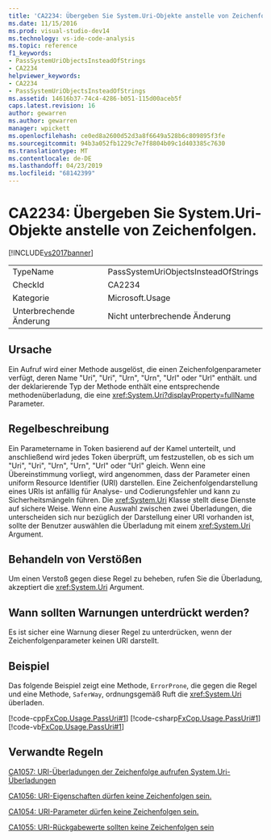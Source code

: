 ```yaml
---
title: 'CA2234: Übergeben Sie System.Uri-Objekte anstelle von Zeichenfolgen | Microsoft-Dokumentation'
ms.date: 11/15/2016
ms.prod: visual-studio-dev14
ms.technology: vs-ide-code-analysis
ms.topic: reference
f1_keywords:
- PassSystemUriObjectsInsteadOfStrings
- CA2234
helpviewer_keywords:
- CA2234
- PassSystemUriObjectsInsteadOfStrings
ms.assetid: 14616b37-74c4-4286-b051-115d00aceb5f
caps.latest.revision: 16
author: gewarren
ms.author: gewarren
manager: wpickett
ms.openlocfilehash: ce0ed8a2600d52d3a8f6649a528b6c809895f3fe
ms.sourcegitcommit: 94b3a052fb1229c7e7f8804b09c1d403385c7630
ms.translationtype: MT
ms.contentlocale: de-DE
ms.lasthandoff: 04/23/2019
ms.locfileid: "68142399"
---
```

# <a name="ca2234-pass-systemuri-objects-instead-of-strings"></a>CA2234: Übergeben Sie System.Uri-Objekte anstelle von Zeichenfolgen.
[!INCLUDE[vs2017banner](../includes/vs2017banner.md)]

|||
|-|-|
|TypeName|PassSystemUriObjectsInsteadOfStrings|
|CheckId|CA2234|
|Kategorie|Microsoft.Usage|
|Unterbrechende Änderung|Nicht unterbrechende Änderung|

## <a name="cause"></a>Ursache
 Ein Aufruf wird einer Methode ausgelöst, die einen Zeichenfolgenparameter verfügt, deren Name "Uri", "Uri", "Urn", "Urn", "Url" oder "Url" enthält. und der deklarierende Typ der Methode enthält eine entsprechende methodenüberladung, die eine <xref:System.Uri?displayProperty=fullName> Parameter.

## <a name="rule-description"></a>Regelbeschreibung
 Ein Parametername in Token basierend auf der Kamel unterteilt, und anschließend wird jedes Token überprüft, um festzustellen, ob es sich um "Uri", "Uri", "Urn", "Urn", "Url" oder "Url" gleich. Wenn eine Übereinstimmung vorliegt, wird angenommen, dass der Parameter einen uniform Resource Identifier (URI) darstellen. Eine Zeichenfolgendarstellung eines URIs ist anfällig für Analyse- und Codierungsfehler und kann zu Sicherheitsmängeln führen. Die <xref:System.Uri> Klasse stellt diese Dienste auf sichere Weise. Wenn eine Auswahl zwischen zwei Überladungen, die unterscheiden sich nur bezüglich der Darstellung einer URI vorhanden ist, sollte der Benutzer auswählen die Überladung mit einem <xref:System.Uri> Argument.

## <a name="how-to-fix-violations"></a>Behandeln von Verstößen
 Um einen Verstoß gegen diese Regel zu beheben, rufen Sie die Überladung, akzeptiert die <xref:System.Uri> Argument.

## <a name="when-to-suppress-warnings"></a>Wann sollten Warnungen unterdrückt werden?
 Es ist sicher eine Warnung dieser Regel zu unterdrücken, wenn der Zeichenfolgenparameter keinen URI darstellt.

## <a name="example"></a>Beispiel
 Das folgende Beispiel zeigt eine Methode, `ErrorProne`, die gegen die Regel und eine Methode, `SaferWay`, ordnungsgemäß Ruft die <xref:System.Uri> überladen.

 [!code-cpp[FxCop.Usage.PassUri#1](../snippets/cpp/VS_Snippets_CodeAnalysis/FxCop.Usage.PassUri/cpp/FxCop.Usage.PassUri.cpp#1)]
 [!code-csharp[FxCop.Usage.PassUri#1](../snippets/csharp/VS_Snippets_CodeAnalysis/FxCop.Usage.PassUri/cs/FxCop.Usage.PassUri.cs#1)]
 [!code-vb[FxCop.Usage.PassUri#1](../snippets/visualbasic/VS_Snippets_CodeAnalysis/FxCop.Usage.PassUri/vb/FxCop.Usage.PassUri.vb#1)]

## <a name="related-rules"></a>Verwandte Regeln
 [CA1057: URI-Überladungen der Zeichenfolge aufrufen System.Uri-Überladungen](../code-quality/ca1057-string-uri-overloads-call-system-uri-overloads.md)

 [CA1056: URI-Eigenschaften dürfen keine Zeichenfolgen sein.](../code-quality/ca1056-uri-properties-should-not-be-strings.md)

 [CA1054: URI-Parameter dürfen keine Zeichenfolgen sein.](../code-quality/ca1054-uri-parameters-should-not-be-strings.md)

 [CA1055: URI-Rückgabewerte sollten keine Zeichenfolgen sein](../code-quality/ca1055-uri-return-values-should-not-be-strings.md)
